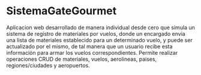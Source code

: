# SistemaGateGourmet
Aplicacion web desarrollado de manera individual desde cero que simula un sistema de registro de materiales por vuelos, donde un encargado envia una lista de materiales establecido para un determinado vuelo,
y puede ser actualizado por el mismo, de tal manera que un usuario recibe esta información para armar los vuelos correspondientes.
Permite realizar operaciones CRUD de materiales, vuelos, aerolineas, paises, regiones/ciudades y aeropuertos.
